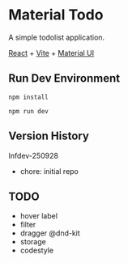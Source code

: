 # Material Todo 

A simple todolist application.

[React](https://react.dev/) + [Vite](https://vite.dev/) + [Material UI](https://mui.com/material-ui/)

## Run Dev Environment

```
npm install
```
```
npm run dev
```

## Version History
Infdev-250928
- chore: initial repo

## TODO
- hover label
- filter
- dragger @dnd-kit
- storage
- codestyle

